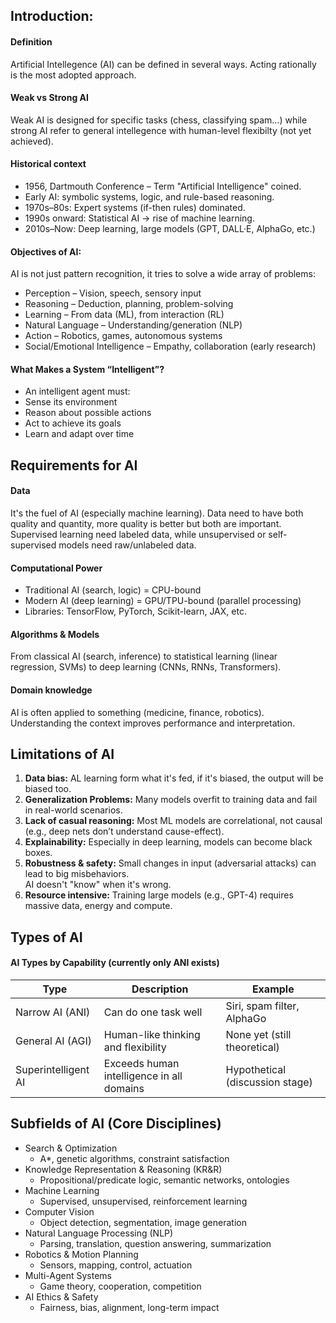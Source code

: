 ## Introduction:

#### Definition
Artificial Intellegence (AI) can be defined in several ways. Acting rationally is the most adopted approach.

#### Weak vs Strong AI
Weak AI is designed for specific tasks (chess, classifying spam...) while strong AI refer to general intellegence with human-level flexibilty (not yet achieved).

#### Historical context
- 1956, Dartmouth Conference – Term "Artificial Intelligence" coined.
- Early AI: symbolic systems, logic, and rule-based reasoning.
- 1970s–80s: Expert systems (if-then rules) dominated.
- 1990s onward: Statistical AI → rise of machine learning.
- 2010s–Now: Deep learning, large models (GPT, DALL·E, AlphaGo, etc.)

#### Objectives of AI:
AI is not just pattern recognition, it tries to solve a wide array of problems:
- Perception – Vision, speech, sensory input
- Reasoning – Deduction, planning, problem-solving
- Learning – From data (ML), from interaction (RL)
- Natural Language – Understanding/generation (NLP)
- Action – Robotics, games, autonomous systems
- Social/Emotional Intelligence – Empathy, collaboration (early research)

#### What Makes a System “Intelligent”?
- An intelligent agent must:
- Sense its environment
- Reason about possible actions
- Act to achieve its goals
- Learn and adapt over time

## Requirements for AI

#### Data
It's the fuel of AI (especially machine learning). Data need to have both quality and quantity, more quality is better but both are important.
Supervised learning need labeled data, while unsupervised or self-supervised models need raw/unlabeled data.

#### Computational Power
- Traditional AI (search, logic) = CPU-bound
- Modern AI (deep learning) = GPU/TPU-bound (parallel processing)
- Libraries: TensorFlow, PyTorch, Scikit-learn, JAX, etc.

#### Algorithms & Models
From classical AI (search, inference) to statistical learning (linear regression, SVMs) to deep learning (CNNs, RNNs, Transformers).

#### Domain knowledge
AI is often applied to something (medicine, finance, robotics). Understanding the context improves performance and interpretation.

## Limitations of AI
1. **Data bias:** AL learning form what it's fed, if it's biased, the output will be biased too.
1. **Generalization Problems:** Many models overfit to training data and fail in real-world scenarios.
1. **Lack of casual reasoning:** Most ML models are correlational, not causal (e.g., deep nets don’t understand cause-effect).
1. **Explainability:** Especially in deep learning, models can become black boxes.
1. **Robustness & safety:** Small changes in input (adversarial attacks) can lead to big misbehaviors. <br>AI doesn't "know" when it's wrong.
1. **Resource intensive:** Training large models (e.g., GPT-4) requires massive data, energy and compute.

## Types of AI
#### AI Types by Capability (currently only ANI exists)

| Type                  | Description                              | Example                                      |
|-----------------------|------------------------------------------|----------------------------------------------|
| Narrow AI (ANI)       | Can do one task well                     | Siri, spam filter, AlphaGo                   |
| General AI (AGI)      | Human-like thinking and flexibility      | None yet (still theoretical)                 |
| Superintelligent AI   | Exceeds human intelligence in all domains| Hypothetical (discussion stage)              |

## Subfields of AI (Core Disciplines)
- Search & Optimization
  - A*, genetic algorithms, constraint satisfaction
- Knowledge Representation & Reasoning (KR&R)
  - Propositional/predicate logic, semantic networks, ontologies
- Machine Learning
  - Supervised, unsupervised, reinforcement learning
- Computer Vision
  - Object detection, segmentation, image generation
- Natural Language Processing (NLP)
  - Parsing, translation, question answering, summarization
- Robotics & Motion Planning
  - Sensors, mapping, control, actuation
- Multi-Agent Systems
  - Game theory, cooperation, competition
- AI Ethics & Safety
  - Fairness, bias, alignment, long-term impact


